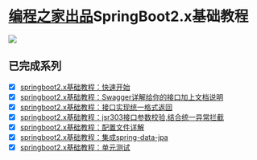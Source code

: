 # [编程之家出品](https://www.codehome.vip/)SpringBoot2.x基础教程

![](https://www.codehome.vip/wp-content/uploads/2020/08/1597015232-codehome.png)


## 已完成系列

- [x] [springboot2.x基础教程：快速开始](https://www.codehome.vip/2020/08/01/springboot2-x%e5%9f%ba%e7%a1%80%e6%95%99%e7%a8%8b%ef%bc%9a%e5%bf%ab%e9%80%9f%e5%bc%80%e5%a7%8b/)
- [x] [springboot2.x基础教程：Swagger详解给你的接口加上文档说明](https://www.codehome.vip/2020/08/02/swagger%e8%af%a6%e8%a7%a3%e7%bb%99%e4%bd%a0%e7%9a%84%e6%8e%a5%e5%8f%a3%e5%8a%a0%e4%b8%8a%e6%96%87%e6%a1%a3%e8%af%b4%e6%98%8e/)
- [x] [springboot2.x基础教程：接口实现统一格式返回](https://www.codehome.vip/2020/08/02/springboot2-x%e5%9f%ba%e7%a1%80%e6%95%99%e7%a8%8b%ef%bc%9a%e6%8e%a5%e5%8f%a3%e5%ae%9e%e7%8e%b0%e7%bb%9f%e4%b8%80%e6%a0%bc%e5%bc%8f%e8%bf%94%e5%9b%9e/)
- [x] [springboot2.x基础教程：jsr303接口参数校验,结合统一异常拦截](https://www.codehome.vip/2020/08/03/jsr303%e6%8e%a5%e5%8f%a3%e5%8f%82%e6%95%b0%e6%a0%a1%e9%aa%8c%e7%bb%93%e5%90%88%e7%bb%9f%e4%b8%80%e5%bc%82%e5%b8%b8%e6%8b%a6%e6%88%aa/)
- [x] [springboot2.x基础教程：配置文件详解](https://www.codehome.vip/2020/08/06/springboot2-x%e5%9f%ba%e7%a1%80%e6%95%99%e7%a8%8b%ef%bc%9a%e9%85%8d%e7%bd%ae%e6%96%87%e4%bb%b6%e8%af%a6%e8%a7%a3/)
- [x] [springboot2.x基础教程：集成spring-data-jpa](https://www.codehome.vip/2020/08/08/springboot2-x%e5%9f%ba%e7%a1%80%e6%95%99%e7%a8%8b%ef%bc%9a%e9%9b%86%e6%88%90spring-data-jpa/)
- [x] [springboot2.x基础教程：单元测试](https://www.codehome.vip/2020/08/09/springboot2-x%e5%9f%ba%e7%a1%80%e6%95%99%e7%a8%8b%ef%bc%9a%e5%8d%95%e5%85%83%e6%b5%8b%e8%af%95/)
